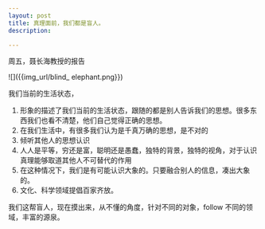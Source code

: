 ```yaml
---
layout: post
title: 真理面前，我们都是盲人。
description: 

---
```


周五，聂长海教授的报告

![]({{img_url/blind_ elephant.png}})

我们当前的生活状态，

1. 形象的描述了我们当前的生活状态，跟随的都是别人告诉我们的思想。很多东西我们也看不清楚，他们自己觉得正确的思想。
2. 在我们生活中，有很多我们认为是千真万确的思想，是不对的
3. 倾听其他人的思想认识
4. 人人是平等，穷还是富，聪明还是愚蠢，独特的背景，独特的视角，对于认识真理能够取道其他人不可替代的作用
5. 在这种情况下，我们是有可能认识大象的。只要融合别人的信息，凑出大象的。
6. 文化、科学领域提倡百家齐放。

我们这帮盲人，现在摸出来，从不懂的角度，针对不同的对象，follow 不同的领域，丰富的源泉。




